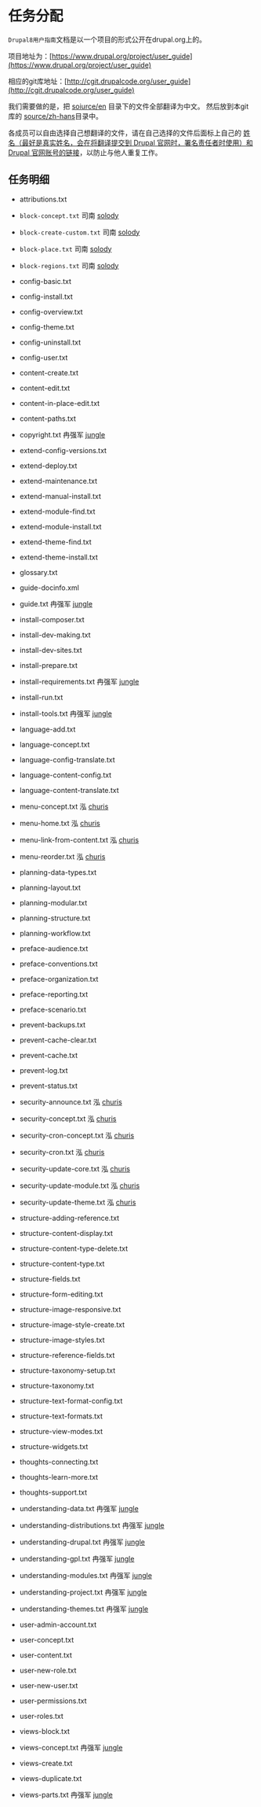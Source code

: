 # 任务分配
`Drupal8用户指南`文档是以一个项目的形式公开在drupal.org上的。

项目地址为：[https://www.drupal.org/project/user_guide](https://www.drupal.org/project/user_guide)

相应的git库地址：[http://cgit.drupalcode.org/user_guide](http://cgit.drupalcode.org/user_guide)

我们需要做的是，把 [soiurce/en](http://cgit.drupalcode.org/user_guide/tree/source/en) 目录下的文件全部翻译为中文。
然后放到本git库的 [source/zh-hans](source/zh-hans)目录中。

各成员可以自由选择自己想翻译的文件，请在自己选择的文件后面标上自己的 [姓名（最好是真实姓名，会在将翻译提交到 Drupal 官网时，署名责任者时使用）和 Drupal 官网账号的链接](members.md)，以防止与他人重复工作。

## 任务明细

- attributions.txt 

- `block-concept.txt`       司南 [solody](https://github.com/solody)

- `block-create-custom.txt` 司南 [solody](https://github.com/solody)

- `block-place.txt`         司南 [solody](https://github.com/solody)

- `block-regions.txt`       司南 [solody](https://github.com/solody)

- config-basic.txt

- config-install.txt

- config-overview.txt

- config-theme.txt

- config-uninstall.txt

- config-user.txt

- content-create.txt

- content-edit.txt

- content-in-place-edit.txt

- content-paths.txt

- copyright.txt 冉强军 [jungle](https://drupal.org/u/jungle)

- extend-config-versions.txt

- extend-deploy.txt

- extend-maintenance.txt

- extend-manual-install.txt

- extend-module-find.txt

- extend-module-install.txt

- extend-theme-find.txt

- extend-theme-install.txt

- glossary.txt

- guide-docinfo.xml

- guide.txt 冉强军 [jungle](https://drupal.org/u/jungle)

- install-composer.txt

- install-dev-making.txt

- install-dev-sites.txt

- install-prepare.txt

- install-requirements.txt 冉强军 [jungle](https://drupal.org/u/jungle)

- install-run.txt

- install-tools.txt 冉强军 [jungle](https://drupal.org/u/jungle)

- language-add.txt

- language-concept.txt

- language-config-translate.txt

- language-content-config.txt

- language-content-translate.txt

- menu-concept.txt 泓 [churis](https://www.drupal.org/u/lara-shukdr)

- menu-home.txt 泓 [churis](https://www.drupal.org/u/lara-shukdr)

- menu-link-from-content.txt 泓 [churis](https://www.drupal.org/u/lara-shukdr)

- menu-reorder.txt 泓 [churis](https://www.drupal.org/u/lara-shukdr)

- planning-data-types.txt

- planning-layout.txt

- planning-modular.txt

- planning-structure.txt

- planning-workflow.txt

- preface-audience.txt

- preface-conventions.txt

- preface-organization.txt

- preface-reporting.txt

- preface-scenario.txt

- prevent-backups.txt

- prevent-cache-clear.txt

- prevent-cache.txt

- prevent-log.txt

- prevent-status.txt

- security-announce.txt 泓 [churis](https://www.drupal.org/u/lara-shukdr)

- security-concept.txt 泓 [churis](https://www.drupal.org/u/lara-shukdr)

- security-cron-concept.txt 泓 [churis](https://www.drupal.org/u/lara-shukdr)

- security-cron.txt 泓 [churis](https://www.drupal.org/u/lara-shukdr)

- security-update-core.txt 泓 [churis](https://www.drupal.org/u/lara-shukdr)

- security-update-module.txt 泓 [churis](https://www.drupal.org/u/lara-shukdr)

- security-update-theme.txt 泓 [churis](https://www.drupal.org/u/lara-shukdr)

- structure-adding-reference.txt

- structure-content-display.txt

- structure-content-type-delete.txt

- structure-content-type.txt

- structure-fields.txt

- structure-form-editing.txt

- structure-image-responsive.txt

- structure-image-style-create.txt

- structure-image-styles.txt

- structure-reference-fields.txt

- structure-taxonomy-setup.txt

- structure-taxonomy.txt

- structure-text-format-config.txt

- structure-text-formats.txt

- structure-view-modes.txt

- structure-widgets.txt

- thoughts-connecting.txt

- thoughts-learn-more.txt

- thoughts-support.txt

- understanding-data.txt 冉强军 [jungle](https://drupal.org/u/jungle)

- understanding-distributions.txt 冉强军 [jungle](https://drupal.org/u/jungle)

- understanding-drupal.txt 冉强军 [jungle](https://drupal.org/u/jungle)

- understanding-gpl.txt 冉强军 [jungle](https://drupal.org/u/jungle)

- understanding-modules.txt 冉强军 [jungle](https://drupal.org/u/jungle)
 
- understanding-project.txt 冉强军 [jungle](https://drupal.org/u/jungle)

- understanding-themes.txt 冉强军 [jungle](https://drupal.org/u/jungle)

- user-admin-account.txt

- user-concept.txt

- user-content.txt

- user-new-role.txt

- user-new-user.txt

- user-permissions.txt

- user-roles.txt

- views-block.txt

- views-concept.txt 冉强军 [jungle](https://drupal.org/u/jungle)

- views-create.txt

- views-duplicate.txt 

- views-parts.txt 冉强军 [jungle](https://drupal.org/u/jungle)
